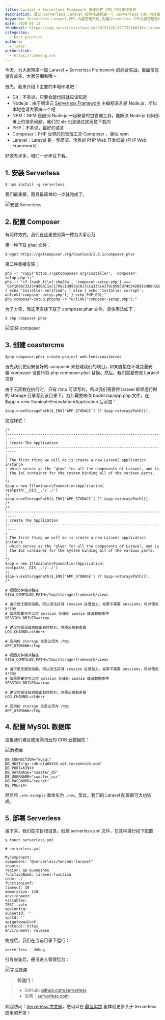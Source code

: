 ```yaml
---
title: Laravel + Serverless Framework 快速创建 CMS 内容管理系统
description: 通过 Serverless Laravel 组件快速构建一个 Serverless CMS 内容管理系统
keywords: Serverless Laravel,CMS 内容管理系统,构建Serverless CMS内容管理系统
date: 2020-01-13
thumbnail: https://img.serverlesscloud.cn/20191226/1577353083364-laravel.png
categories:
  - best-practice
authors:
  - Tabor
authorslink:
  - https://canmeng.net
---
```


今天，为大家带来一篇 Laravel + Serverless Framework 的综合实战，里面信息量有点多，大家仔细看哦～

首先，我来介绍下主要的本地环境吧：

- Git：不多说，只要会敲代码就应该知道
- Node.js：由于腾讯云 [Serverless Framework](https://cloud.tencent.com/product/sf) 主编程语言是 Node.js，所以本地也请大家搞一个吧
- NPM：NPM 是随同 Node.js 一起安装的包管理工具，能解决 Node.js 代码部署上的很多问题，我们的 sls 也是通过这玩意下载的
- PHP：不多说，最好的语言
- Composer：PHP 世界的包管理工具 Composer ，类似 npm
- Laravel：Laravel 是一套简洁、优雅的 PHP Web 开发框架 (PHP Web Framework)

好像有点多，咱们一步步往下看。

## 1. 安装 Serverless

```
$ npm install -g serverless
```

我们最重要，而且最简单的一步就完成了。

![安装 Serverless](https://img.serverlesscloud.cn/2020113/1578915292994-89i51tt2m4%5B1%5D.png)

## 2. 配置 Composer

有两种方式，我们在这里使用第一种为大家示范

第一种下载 phar 文件：

```
$ wget https://getcomposer.org/download/1.9.1/composer.phar
```

第二种直接安装：

```
php -r "copy('https://getcomposer.org/installer', 'composer-setup.php');"
php -r "if (hash_file('sha384', 'composer-setup.php') === 'baf1608c33254d00611ac1705c1d9958c817a1a33bce370c0595974b342601bd80b92a3f46067da89e3b06bff421f182') { echo 'Installer verified'; } else { echo 'Installer corrupt'; unlink('composer-setup.php'); } echo PHP_EOL;"
php composer-setup.phpphp -r "unlink('composer-setup.php');"
```

为了方便，我这里直接下载了 composer.phar 文件，具体用法如下：

```
$ php composer.phar
```

![安装 composer](https://img.serverlesscloud.cn/2020113/1578915318015-pa2uz2y1n4%5B1%5D.png)

## 3. 创建 coastercms

```
$php composer.phar create-project web-feet/coastercms
```

首先我们使用安装好的 composer 来创建我们的项目，如果直接在环境变量安装 composer 请自行将 php composer.phar 替换。然后，我们需要修改 Laravel 项目

由于云函数在执行时，只有 /tmp 可读写的，所以我们需要将 laravel 框架运行时的 storage 目录写到该目录下，为此需要修改 bootstrap/app.php 文件，在 $app = new Illuminate\Foundation\Application 后添加：

```
$app->useStoragePath($_ENV['APP_STORAGE'] ?? $app->storagePath());
```

完成样式：

```
/*
|--------------------------------------------------------------------------
| Create The Application
|--------------------------------------------------------------------------
|
| The first thing we will do is create a new Laravel application instance
| which serves as the "glue" for all the components of Laravel, and is
| the IoC container for the system binding all of the various parts.
|
*/
$app = new Illuminate\Foundation\Application(
realpath(__DIR__.'/../')
);
$app->useStoragePath($_ENV['APP_STORAGE'] ?? $app->storagePath());
/*
/*
|--------------------------------------------------------------------------
| Create The Application
|--------------------------------------------------------------------------
|
| The first thing we will do is create a new Laravel application instance
| which serves as the "glue" for all the components of Laravel, and is
| the IoC container for the system binding all of the various parts.
|
*/
$app = new Illuminate\Foundation\Application(
realpath(__DIR__.'/../')
);
$app->useStoragePath($_ENV['APP_STORAGE'] ?? $app->storagePath());
/*
```

```
# 视图文件编译路径
VIEW_COMPILED_PATH=/tmp/storage/framework/views

# 由于是无服务函数，所以没法存储 session 在硬盘上，如果不需要 sessions，可以使用 array
# 如果需要你可以将 session 存储到 cookie 或者数据库中
SESSION_DRIVER=array

# 建议将错误日志输出到控制台，方便云端去查看
LOG_CHANNEL=stderr

# 应用的 storage 目录必须为 /tmp
APP_STORAGE=/tmp

# 视图文件编译路径
VIEW_COMPILED_PATH=/tmp/storage/framework/views
 
# 由于是无服务函数，所以没法存储 session 在硬盘上，如果不需要 sessions，可以使用 array
# 如果需要你可以将 session 存储到 cookie 或者数据库中
SESSION_DRIVER=array
 
# 建议将错误日志输出到控制台，方便云端去查看
LOG_CHANNEL=stderr
 
# 应用的 storage 目录必须为 /tmp
APP_STORAGE=/tmp
```

## 4. 配置 MySQL 数据库

这里我们建议使用腾讯云的 CDB 云数据库：

![数据库](https://img.serverlesscloud.cn/2020113/1578915337328-lu3mep4x02%5B1%5D.png)

```
DB_CONNECTION="mysql"
DB_HOST="gz-cdb-qla00XXX.sql.tencentcdb.com"
DB_PORT=639XX
DB_DATABASE="coaster_db"
DB_USERNAME="coaster_usr"
DB_PASSWORD="secret"
DB_PREFIX=
```

然后将 `.env.example` 重命名为 `.env`。至此，我们的 Laravel 配置即可大功告成。

## 5. 部署 Serverless

接下来，我们在项目根目录，创建 serverless.yml 文件，在其中进行如下配置

```
$ touch serverless.yml
```

```
# serverless.yml

MyComponent:
component: "@serverless/tencent-laravel"
inputs:
region: ap-guangzhou 
functionName: laravel-function
code: ./
functionConf:
timeout: 10
memorySize: 128
environment:
variables:
TEST: vale
vpcConfig:
subnetId: ''
vpcId: ''
apigatewayConf:
protocol: https
environment: release
```

完成后，我们在当前目录下运行：

```
serverless --debug
```

引导安装后，便可进入管理后台：

![完成效果](https://img.serverlesscloud.cn/2020113/1578915365153-kru2vmr2j2%5B1%5D.png)

> **传送门：**
> - GitHub: [github.com/serverless](https://github.com/serverless/serverless/blob/master/README_CN.md) 
> - 官网：[serverless.com](https://serverless.com/)

欢迎访问：[Serverless 中文网](https://china.serverless.com/)，您可以在 [最佳实践](https://serverlesscloud.cn/best-practice) 里体验更多关于 Serverless 应用的开发！
